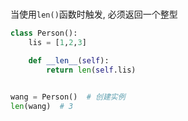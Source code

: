 # 



当使用`len()`函数时触发, 必须返回一个整型


```python
class Person():
    lis = [1,2,3]

    def __len__(self):
        return len(self.lis)


wang = Person()  # 创建实例
len(wang)  # 3
```